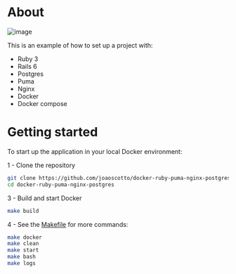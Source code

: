 # About

![image](https://user-images.githubusercontent.com/2126076/108412562-b3655700-7208-11eb-9c86-d32c50a9f092.png)

This is an example of how to set up a project with:

- Ruby 3
- Rails 6
- Postgres
- Puma
- Nginx
- Docker
- Docker compose

# Getting started

To start up the application in your local Docker environment:

1 - Clone the repository
```bash
git clone https://github.com/joaoscotto/docker-ruby-puma-nginx-postgres.git
cd docker-ruby-puma-nginx-postgres
```

3 - Build and start Docker
```bash
make build
```

4 - See the [Makefile](https://github.com/joaoscotto/docker-ruby-puma-nginx-postgres/blob/master/Makefile) for more commands:
```bash
make docker
make clean
make start
make bash
make logs
```
